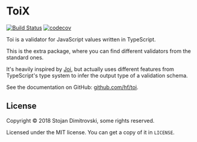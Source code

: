 # ToiX

[![Build Status](https://travis-ci.org/hf/toi.svg?branch=master)](https://travis-ci.org/hf/toi) [![codecov](https://codecov.io/gh/hf/toi/branch/master/graph/badge.svg)](https://codecov.io/gh/hf/toi)

Toi is a validator for JavaScript values written in TypeScript.

This is the extra package, where you can find different validators from the
standard ones.

It's heavily inspired by [Joi](https://github.com/hapijs/joi), but actually
uses different features from TypeScript's type system to infer the output type
of a validation schema.

See the documentation on GitHub: [github.com/hf/toi](https://github.com/hf/toi).

## License

Copyright &copy; 2018 Stojan Dimitrovski, some rights reserved.

Licensed under the MIT license. You can get a copy of it in `LICENSE`.
